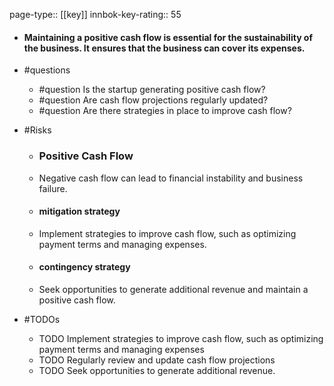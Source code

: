 page-type:: [[key]]
innbok-key-rating:: 55
- #### Maintaining a positive cash flow is essential for the sustainability of the business. It ensures that the business can cover its expenses.
- #questions
  - #question Is the startup generating positive cash flow?
  - #question Are cash flow projections regularly updated?
  - #question Are there strategies in place to improve cash flow?
- #Risks

  - ### Positive Cash Flow
  - Negative cash flow can lead to financial instability and business failure.
  - #### mitigation strategy
  - Implement strategies to improve cash flow, such as optimizing payment terms and managing expenses.
  - #### contingency strategy
  - Seek opportunities to generate additional revenue and maintain a positive cash flow.
- #TODOs
  - TODO Implement strategies to improve cash flow, such as optimizing payment terms and managing expenses
  - TODO  Regularly review and update cash flow projections
  - TODO  Seek opportunities to generate additional revenue.




